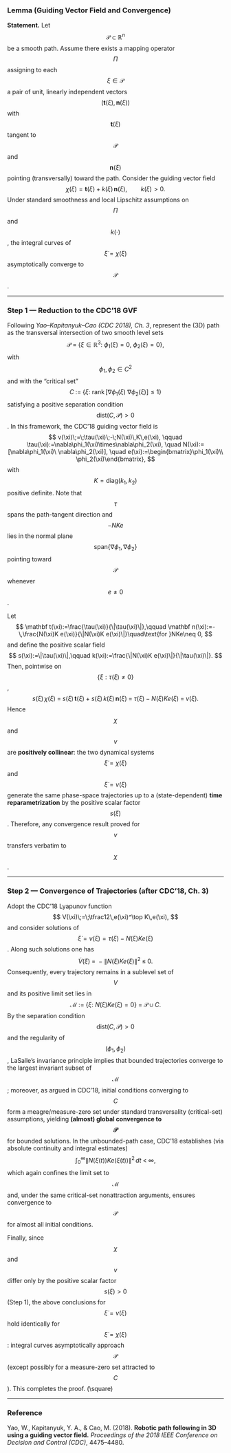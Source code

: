### Lemma (Guiding Vector Field and Convergence)

**Statement.** Let $$\mathcal P\subset\mathbb R^n$$ be a smooth path. Assume there exists a mapping operator $$\Pi$$ assigning to each $$\xi\in\mathcal P$$ a pair of unit, linearly independent vectors $$(\mathbf t(\xi),\mathbf n(\xi))$$ with $$\mathbf t(\xi)$$ tangent to $$\mathcal P$$ and $$\mathbf n(\xi)$$ pointing (transversally) toward the path. Consider the guiding vector field
$$
\chi(\xi)=\mathbf t(\xi)+k(\xi)\,\mathbf n(\xi),\qquad k(\xi)>0.
$$
Under standard smoothness and local Lipschitz assumptions on $$\Pi$$ and $$k(\cdot)$$, the integral curves of $$\dot\xi=\chi(\xi)$$ asymptotically converge to $$\mathcal P$$.

---

### Step 1 — Reduction to the CDC’18 GVF

Following *Yao–Kapitanyuk–Cao (CDC 2018), Ch. 3*, represent the (3D) path as the transversal intersection of two smooth level sets
$$
\mathcal P \;=\;\{\xi\in\mathbb R^3:\ \phi_1(\xi)=0,\ \phi_2(\xi)=0\},
$$
with $$\phi_1,\phi_2\in C^2$$ and with the “critical set”
$$
C\;:=\;\big\{\xi:\ \mathrm{rank}\,[\nabla\phi_1(\xi)\ \nabla\phi_2(\xi)]\le 1\big\}
$$
satisfying a positive separation condition $$\mathrm{dist}(C,\mathcal P)>0$$. In this framework, the CDC’18 guiding vector field is
$$
v(\xi)\;=\;\tau(\xi)\;-\;N(\xi)\,K\,e(\xi),
\qquad
\tau(\xi):=\nabla\phi_1(\xi)\times\nabla\phi_2(\xi),
\quad
N(\xi):=[\nabla\phi_1(\xi)\ \nabla\phi_2(\xi)],
\quad
e(\xi):=\begin{bmatrix}\phi_1(\xi)\\ \phi_2(\xi)\end{bmatrix},
$$
with $$K=\mathrm{diag}(k_1,k_2)$$ positive definite. Note that $$\tau$$ spans the path-tangent direction and $$-NKe$$ lies in the normal plane $$\mathrm{span}\{\nabla\phi_1,\nabla\phi_2\}$$ pointing toward $$\mathcal P$$ whenever $$e\neq 0$$.

Let
$$
\mathbf t(\xi):=\frac{\tau(\xi)}{\|\tau(\xi)\|},\qquad
\mathbf n(\xi):=-\,\frac{N(\xi)K e(\xi)}{\|N(\xi)K e(\xi)\|}\quad\text{for }NKe\neq 0,
$$
and define the positive scalar field
$$
s(\xi):=\|\tau(\xi)\|,\qquad 
k(\xi):=\frac{\|N(\xi)K e(\xi)\|}{\|\tau(\xi)\|}.
$$
Then, pointwise on $$\{\xi:\tau(\xi)\neq 0\}$$,
$$
s(\xi)\,\chi(\xi)
\;=\;s(\xi)\,\mathbf t(\xi)\;+\;s(\xi)\,k(\xi)\,\mathbf n(\xi)
\;=\;\tau(\xi)\;-\;N(\xi)K e(\xi)
\;=\;v(\xi).
$$
Hence $$\chi$$ and $$v$$ are **positively collinear**: the two dynamical systems $$\dot\xi=\chi(\xi)$$ and $$\dot\xi=v(\xi)$$ generate the same phase-space trajectories up to a (state-dependent) **time reparametrization** by the positive scalar factor $$s(\xi)$$. Therefore, any convergence result proved for $$v$$ transfers verbatim to $$\chi$$.

---

### Step 2 — Convergence of Trajectories (after CDC’18, Ch. 3)

Adopt the CDC’18 Lyapunov function
$$
V(\xi)\;=\;\tfrac12\,e(\xi)^\top K\,e(\xi),
$$
and consider solutions of $$\dot\xi=v(\xi)=\tau(\xi)-N(\xi)K e(\xi)$$. Along such solutions one has
$$
\dot V(\xi)\;=\;-\big\|N(\xi)K e(\xi)\big\|^2\;\le\;0.
$$
Consequently, every trajectory remains in a sublevel set of $$V$$ and its positive limit set lies in
$$
\mathcal M\;:=\;\big\{\xi:\ N(\xi)K e(\xi)=0\big\}\;=\;\mathcal P\ \cup\ C.
$$
By the separation condition $$\mathrm{dist}(C,\mathcal P)>0$$ and the regularity of $$(\phi_1,\phi_2)$$, LaSalle’s invariance principle implies that bounded trajectories converge to the largest invariant subset of $$\mathcal M$$; moreover, as argued in CDC’18, initial conditions converging to $$C$$ form a meagre/measure-zero set under standard transversality (critical-set) assumptions, yielding **(almost) global convergence to $$\mathcal P$$** for bounded solutions. In the unbounded-path case, CDC’18 establishes (via absolute continuity and integral estimates)
$$
\int_0^\infty \big\|N(\xi(t))K e(\xi(t))\big\|^2\,dt\;<\;\infty,
$$
which again confines the limit set to $$\mathcal M$$ and, under the same critical-set nonattraction arguments, ensures convergence to $$\mathcal P$$ for almost all initial conditions.

Finally, since $$\chi$$ and $$v$$ differ only by the positive scalar factor $$s(\xi)>0$$ (Step 1), the above conclusions for $$\dot\xi=v(\xi)$$ hold identically for $$\dot\xi=\chi(\xi)$$: integral curves asymptotically approach $$\mathcal P$$ (except possibly for a measure-zero set attracted to $$C$$). This completes the proof. \(\square\)

---

### Reference
Yao, W., Kapitanyuk, Y. A., & Cao, M. (2018). **Robotic path following in 3D using a guiding vector field.** *Proceedings of the 2018 IEEE Conference on Decision and Control (CDC)*, 4475–4480.
